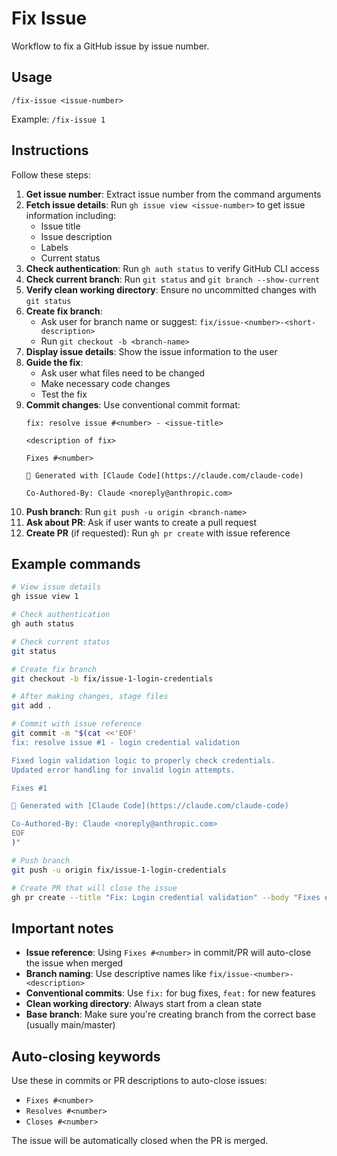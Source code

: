 # Fix Issue

Workflow to fix a GitHub issue by issue number.

## Usage

```
/fix-issue <issue-number>
```

Example: `/fix-issue 1`

## Instructions

Follow these steps:

1. **Get issue number**: Extract issue number from the command arguments
2. **Fetch issue details**: Run `gh issue view <issue-number>` to get issue information including:
   - Issue title
   - Issue description
   - Labels
   - Current status
3. **Check authentication**: Run `gh auth status` to verify GitHub CLI access
4. **Check current branch**: Run `git status` and `git branch --show-current`
5. **Verify clean working directory**: Ensure no uncommitted changes with `git status`
6. **Create fix branch**:
   - Ask user for branch name or suggest: `fix/issue-<number>-<short-description>`
   - Run `git checkout -b <branch-name>`
7. **Display issue details**: Show the issue information to the user
8. **Guide the fix**:
   - Ask user what files need to be changed
   - Make necessary code changes
   - Test the fix
9. **Commit changes**: Use conventional commit format:
   ```
   fix: resolve issue #<number> - <issue-title>

   <description of fix>

   Fixes #<number>

   🤖 Generated with [Claude Code](https://claude.com/claude-code)

   Co-Authored-By: Claude <noreply@anthropic.com>
   ```
10. **Push branch**: Run `git push -u origin <branch-name>`
11. **Ask about PR**: Ask if user wants to create a pull request
12. **Create PR** (if requested): Run `gh pr create` with issue reference

## Example commands

```bash
# View issue details
gh issue view 1

# Check authentication
gh auth status

# Check current status
git status

# Create fix branch
git checkout -b fix/issue-1-login-credentials

# After making changes, stage files
git add .

# Commit with issue reference
git commit -m "$(cat <<'EOF'
fix: resolve issue #1 - login credential validation

Fixed login validation logic to properly check credentials.
Updated error handling for invalid login attempts.

Fixes #1

🤖 Generated with [Claude Code](https://claude.com/claude-code)

Co-Authored-By: Claude <noreply@anthropic.com>
EOF
)"

# Push branch
git push -u origin fix/issue-1-login-credentials

# Create PR that will close the issue
gh pr create --title "Fix: Login credential validation" --body "Fixes #1" --assignee @me
```

## Important notes

- **Issue reference**: Using `Fixes #<number>` in commit/PR will auto-close the issue when merged
- **Branch naming**: Use descriptive names like `fix/issue-<number>-<description>`
- **Conventional commits**: Use `fix:` for bug fixes, `feat:` for new features
- **Clean working directory**: Always start from a clean state
- **Base branch**: Make sure you're creating branch from the correct base (usually main/master)

## Auto-closing keywords

Use these in commits or PR descriptions to auto-close issues:
- `Fixes #<number>`
- `Resolves #<number>`
- `Closes #<number>`

The issue will be automatically closed when the PR is merged.